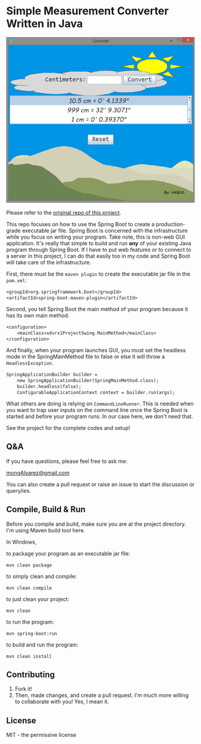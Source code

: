 # Simple Measurement Converter Written in Java

![GUI](resources/sampleGUI_mark5.png)

Please refer to the 
[original repo of this project](https://github.com/xdvrx1/converter-app). 

This repo focuses on how to use the Spring Boot to create
a production-grade executable jar file. Spring Boot is concerned with the 
infrastructure while you focus on writing your program. Take note, this is 
non-web GUI application. It's really that simple to build 
and run **any** of your existing Java program through Spring Boot. If
I have to put web features or to connect to a server
in this project, I can do that easily too in my code and Spring Boot 
will take care of the infrastructure.

First, there must be the `maven plugin` to create the executable jar file
in the `pom.xml`:

```
<groupId>org.springframework.boot</groupId>
<artifactId>spring-boot-maven-plugin</artifactId>
```

Second, you tell Spring Boot the main method of your program 
because it has its own main method. 

```
<configuration>
	<mainClass>xdvrx1ProjectSwing.MainMethod</mainClass>
</configuration>	
```

And finally, when your program launches GUI, you must set 
the headless mode in the SpringMainMethod file to false or else it 
will throw a `HeadlessException`.

```
SpringApplicationBuilder builder = 
	new SpringApplicationBuilder(SpringMainMethod.class);
	builder.headless(false);
	ConfigurableApplicationContext context = builder.run(args);
```

What others are doing is relying on `CommandLineRunner`. This is needed
when you want to trap user inputs on the command line once the
Spring Boot is started and before your program runs. In our case here,
we don't need that. 
  
See the project for the complete codes and setup!

## Q&A

If you have questions, please feel free to ask me: 

<mongAlvarez@gmail.com>
   
You can also create a pull request or raise
an issue to start the discussion or query/ies.

## Compile, Build & Run
Before you compile and build, make sure you are at the project directory.
I'm using Maven build tool here. 

In Windows,

to package your program as an executable jar file:

	mvn clean package

to simply clean and compile:

	mvn clean compile

to just clean your project:

	mvn clean

to run the program:

	mvn spring-boot:run

to build and run the program:

	mvn clean install


## Contributing

1. Fork it!
2. Then, made changes, and create a pull request. 
I'm much more willing to collaborate with you! Yes, I mean it.

## License

MIT - the permissive license
